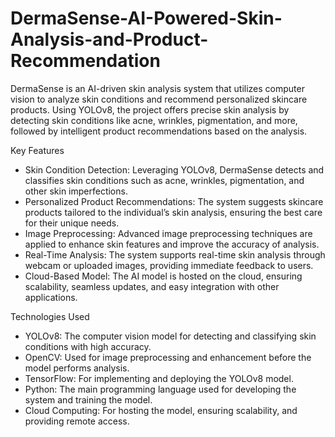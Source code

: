 # DermaSense-AI-Powered-Skin-Analysis-and-Product-Recommendation
DermaSense is an AI-driven skin analysis system that utilizes computer vision to analyze skin conditions and recommend personalized skincare products. Using YOLOv8, the project offers precise skin analysis by detecting skin conditions like acne, wrinkles, pigmentation, and more, followed by intelligent product recommendations based on the analysis.

Key Features
- Skin Condition Detection: Leveraging YOLOv8, DermaSense detects and classifies skin conditions such as acne, wrinkles, pigmentation, and other skin imperfections.
- Personalized Product Recommendations: The system suggests skincare products tailored to the individual’s skin analysis, ensuring the best care for their unique needs.
- Image Preprocessing: Advanced image preprocessing techniques are applied to enhance skin features and improve the accuracy of analysis.
- Real-Time Analysis: The system supports real-time skin analysis through webcam or uploaded images, providing immediate feedback to users.
- Cloud-Based Model: The AI model is hosted on the cloud, ensuring scalability, seamless updates, and easy integration with other applications.

Technologies Used
- YOLOv8: The computer vision model for detecting and classifying skin conditions with high accuracy.
- OpenCV: Used for image preprocessing and enhancement before the model performs analysis.
- TensorFlow: For implementing and deploying the YOLOv8 model.
- Python: The main programming language used for developing the system and training the model.
- Cloud Computing: For hosting the model, ensuring scalability, and providing remote access.
